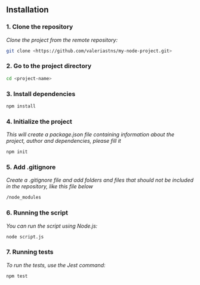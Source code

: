 ## Installation

### 1. Clone the repository
*Clone the project from the remote repository:*
```bash
git clone <https://github.com/valeriastns/my-node-project.git>
```

### 2. Go to the project directory 
```bash
cd <project-name>
```

### 3. Install dependencies
```bash
npm install
```

### 4. Initialize the project
*This will create a package.json file containing information about the project, author and dependencies, please fill it*
```bash
npm init
```

### 5. Add .gitignore
*Create a .gitignore file and add folders and files that should not be included in the repository, like this file below*
```bash
/node_modules
```

### 6. Running the script
*You can run the script using Node.js:*
```bash
node script.js
```

### 7. Running tests
*To run the tests, use the Jest command:*
```bash
npm test
```





